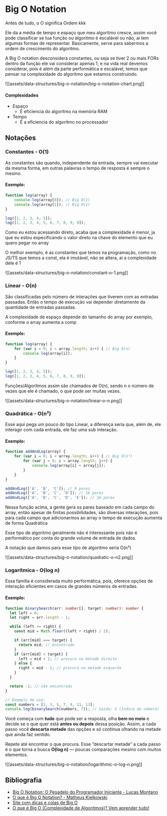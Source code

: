 
# Big O Notation

Antes de tudo, o O significa Ordem kkk

Ele da a média de tempo e espaço que meu algoritmo cresce, assim você pode classificar se tua função ou algoritmo é escalável ou não, ai tem algumas formas de representar. Basicamente, serve para sabermos a ordem de crescimento do algoritmo. 

A Big O notation desconsidera constantes, ou seja se tiver 2 ou mais FORs dentro da função ele vai considerar apenas 1, e na vida real devemos considerar, pois é além da parte performática e escalável, temos que pensar na complexidade do algoritmo que estamos construindo.

![[assets/data-structures/big-o-notation/big-o-notation-chart.png]]

#### Complexidades
- Espaço
	- É eficiencia do algoritmo na memória RAM
- Tempo
	- É a eficiencia do algoritmo no processador

## Notações

### Constantes - O(1)
As constantes são quando, independente da entrada, sempre vai executar da mesma forma, em outras palavras o tempo de resposta é sempre o mesmo.

#### Exemplo:
```ts
function log(array) {
	console.log(array[0]); // Big O(1)
	console.log(array[1]); // Big O(1)
}

log([1, 2, 3, 4, 5]);
log([1, 2, 3, 4, 5, 6, 7, 8, 9, 0]);
```

Como eu estou acessando direto, acaba que a complexidade é menor, ja que eu estou especificando o valor direto na chave do elemento que eu quero pegar no array

O melhor exemplo, é as constantes que temos na programação, como no JS/TS que temos a const, ela é imutável, não se altera, ai a complexidade dele é 1

![[assets/data-structures/big-o-notation/constant-o-1.png]]



### Linear - O(n)

São classificadas pelo número de interações que tiverem com as entradas passadas. Então o tempo de execução vai depender diretamente da quantidade de entradas passadas.

A complexidade de espaço depende do tamanho do array por exemplo, conforme o array aumenta a comp
#### Exemplo:

```ts
function log(array) {
	for (var i = 0; i < array.length; i++) { // Big O(n)
		console.log(array[i]);
	}
}

log([1, 2, 3, 4, 5]);
log([1, 2, 3, 4, 5, 6, 7, 8, 9, 0]);
```

Funções/Algoritmos assim são chamados de O(n), sendo n o número de vezes que ele é chamado, o que pode ser muitas vezes.

![[assets/data-structures/big-o-notation/linear-o-n.png]]

### Quadrática - O(n²)

Esse aqui pega um pouco do tipo Linear, a diferença seria que, além de, ele interagir com cada entrada, ele faz uma sub interação.

#### Exemplo:
```ts
function addAndLog(array) {
	for (var i = 0; i < array.length; i++) { // Big O(n²)
		for (var j = 0; i < array.length; j++) {
			console.log(array[i] + array[j]);
		}
	}
}

addAndLog(['A', 'B', 'C']); // 9 pares
addAndLog(['A', 'B', 'C', 'D']); // 16 pares
addAndLog(['A', 'B', 'C', 'D', 'E']); // 16 pares
```

Nessa função acima, a gente gera os pares baseado em cada campo do array, então apesar de finitas possibilidades, são diversas interações, pois para cada campo que adicionarmos ao array o tempo de execução aumenta de forma Quadrática

Esse tipo de algoritmo geralmente não é interessante pois não é performático por conta do grande volume de entrada de dados.

A notação que damos para esse tipo de algoritmo seria O(n²)

![[assets/data-structures/big-o-notation/quadratic-o-n2.png]]

### Logarítmica - O(log n)

Essa família é considerada muito performática, pois, oferece opções de interação eficientes em casos de grandes números de entradas.

#### Exemplo:
```ts
function binarySearch(arr: number[], target: number): number {
  let left = 0;
  let right = arr.length - 1;

  while (left <= right) {
    const mid = Math.floor((left + right) / 2);

    if (arr[mid] === target) {
      return mid; // encontrado
    }
    if (arr[mid] < target) {
      left = mid + 1; // procura na metade direita
    } else {
      right = mid - 1; // procura na metade esquerda
    }
  }

  return -1; // não encontrado
}

// Exemplo de uso:
const numbers = [1, 3, 5, 7, 9, 11, 13];
console.log(binarySearch(numbers, 7)); // Saída: 3 (índice do número)

```

Você começa com **tudo** que pode ser a resposta, olha **bem no meio** e decide se o que quer está **antes ou depois** dessa posição. Assim, a cada passo você **descarta metade** das opções e só continua olhando na metade que ainda faz sentido.  

Repete até encontrar o que procura. Esse “descartar metade” a cada passo é o que torna a busca **O(log n)** — poucas comparações mesmo com muitos elementos.

![[assets/data-structures/big-o-notation/logarithmic-o-log-n.png]]
## Bibliografia

- [Big O Notation: O Pesadelo do Programador Iniciante - Lucas Montano](https://www.youtube.com/watch?v=GLKDo13920k)
- [O que é Big O Notation? - Matheus Kielkowski](https://medium.com/linkapi-solutions/o-que-%C3%A9-big-o-notation-32f171e4a045)
- [Site com dicas e colas de Big O](https://www.bigocheatsheet.com/)
- [O que é Big O (Complexidade de Algoritmos)? Vem aprender tudo!](https://www.youtube.com/watch?v=QndXJL5ehS0)